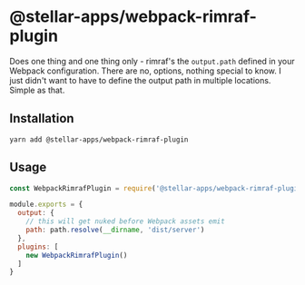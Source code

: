 # @stellar-apps/webpack-rimraf-plugin
Does one thing and one thing only - rimraf's the `output.path` defined in your Webpack 
configuration. There are no, options, nothing special to know. I just didn't want to have
to define the output path in multiple locations. Simple as that.

## Installation
`yarn add @stellar-apps/webpack-rimraf-plugin`

## Usage
```js
const WebpackRimrafPlugin = require('@stellar-apps/webpack-rimraf-plugin')

module.exports = {
  output: {
    // this will get nuked before Webpack assets emit
    path: path.resolve(__dirname, 'dist/server')
  },
  plugins: [
    new WebpackRimrafPlugin()
  ]
}
```